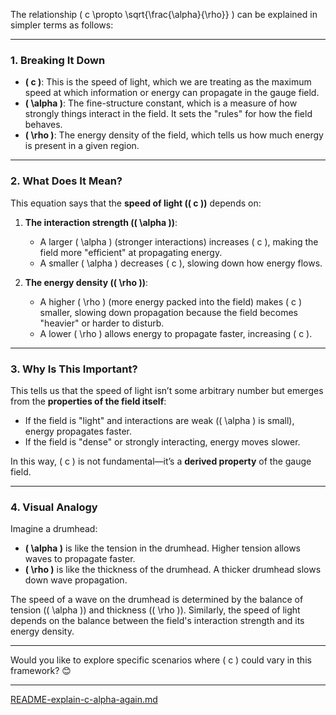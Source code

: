 The relationship \( c \propto \sqrt{\frac{\alpha}{\rho}} \) can be explained in simpler terms as follows:

---

### **1. Breaking It Down**
- **\( c \)**: This is the speed of light, which we are treating as the maximum speed at which information or energy can propagate in the gauge field.
- **\( \alpha \)**: The fine-structure constant, which is a measure of how strongly things interact in the field. It sets the "rules" for how the field behaves.
- **\( \rho \)**: The energy density of the field, which tells us how much energy is present in a given region.

---

### **2. What Does It Mean?**
This equation says that the **speed of light (\( c \))** depends on:
1. **The interaction strength (\( \alpha \))**:
   - A larger \( \alpha \) (stronger interactions) increases \( c \), making the field more "efficient" at propagating energy.
   - A smaller \( \alpha \) decreases \( c \), slowing down how energy flows.

2. **The energy density (\( \rho \))**:
   - A higher \( \rho \) (more energy packed into the field) makes \( c \) smaller, slowing down propagation because the field becomes "heavier" or harder to disturb.
   - A lower \( \rho \) allows energy to propagate faster, increasing \( c \).

---

### **3. Why Is This Important?**
This tells us that the speed of light isn’t some arbitrary number but emerges from the **properties of the field itself**:
- If the field is "light" and interactions are weak (\( \alpha \) is small), energy propagates faster.
- If the field is "dense" or strongly interacting, energy moves slower.

In this way, \( c \) is not fundamental—it’s a **derived property** of the gauge field.

---

### **4. Visual Analogy**
Imagine a drumhead:
- **\( \alpha \)** is like the tension in the drumhead. Higher tension allows waves to propagate faster.
- **\( \rho \)** is like the thickness of the drumhead. A thicker drumhead slows down wave propagation.

The speed of a wave on the drumhead is determined by the balance of tension (\( \alpha \)) and thickness (\( \rho \)). Similarly, the speed of light depends on the balance between the field's interaction strength and its energy density.

---

Would you like to explore specific scenarios where \( c \) could vary in this framework? 😊


---

[README-explain-c-alpha-again.md](https://t2m.io/0ZAyZrv)
